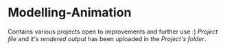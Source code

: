 # Modelling-Animation
Contains various projects open to improvements and further use :)
*Project file* and it's *rendered output* has been uploaded in the *Project's folder*.
